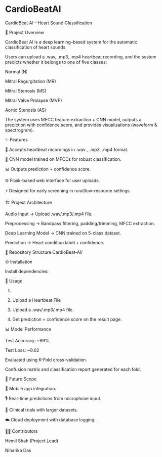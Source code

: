 # CardioBeatAI
CardioBeat AI – Heart Sound Classification

📌 Project Overview

CardioBeat AI is a deep learning–based system for the automatic classification of heart sounds.

Users can upload a .wav, .mp3, .mp4 heartbeat recording, and the system predicts whether it belongs to one of five classes:

Normal (N)

Mitral Regurgitation (MR)

Mitral Stenosis (MS)

Mitral Valve Prolapse (MVP)

Aortic Stenosis (AS)


The system uses MFCC feature extraction + CNN model, outputs a prediction with confidence score, and provides visualizations (waveform & spectrogram).

✨ Features


🎵 Accepts heartbeat recordings in .wav , .mp3, .mp4 format.

🧠 CNN model trained on MFCCs for robust classification.

📊 Outputs prediction + confidence score.

🌐 Flask-based web interface for user uploads.

⚡ Designed for early screening in rural/low-resource settings.


🏗️ Project Architecture

Audio Input → Upload .wav/.mp3/.mp4 file.

Preprocessing → Bandpass filtering, padding/trimming, MFCC extraction.

Deep Learning Model → CNN trained on 5-class dataset.

Prediction → Heart condition label + confidence.

📂 Repository Structure
CardioBeat-AI/


⚙️ Installation

Install dependencies:

🚀 Usage

1.
2. Upload a Heartbeat File

3. Upload a .wav/.mp3/.mp4 file.

4. Get prediction + confidence score on the result page.

📊 Model Performance

Test Accuracy: ~99%

Test Loss: ~0.02

Evaluated using K-Fold cross-validation.

Confusion matrix and classification report generated for each fold.

🔮 Future Scope

📱 Mobile app integration.

🎙️ Real-time predictions from microphone input.

🏥 Clinical trials with larger datasets.

☁️ Cloud deployment with database logging.


👨‍💻 Contributors

Hemil Shah (Project Lead)

Niharika Das


